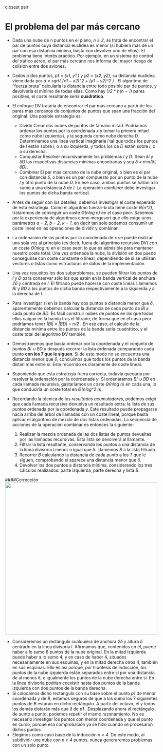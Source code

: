 closest pair
# El problema del par más cercano
+ Dada una nube de n puntos en el plano, *n ≥ 2*, se trata de encontrar el par de puntos cuya distancia euclídea es menor (si hubiera más de un par con esa distancia mínima, basta con devolver uno de ellos). El problema tiene interés práctico. Por ejemplo, en un sistema de control del tráfico aéreo, el par más cercano nos informa del mayor riesgo de colisión entre dos aviones.

+ Dados p dos puntos, *p1 = (x1, y1 )* y *p2 = (x2, y2)*, su distancia euclídea viene dada por *d = sqrt( (x1 − x2)^2 + (y1 − y2)^2 )* . El algoritmo de “fuerza bruta” calcularía la distancia entre todo posible par de puntos, y devolvería el mínimo de todas ellas. Como hay *1/2 * n(n − 1)* pares posibles, el coste resultante sería **cuadrático**.

+ El enfoque DV trataría de encontrar el par más cercano a partir de los pares más cercanos de conjuntos de puntos que sean una fracción del original. Una posible estrategia es:
  + Dividir Crear dos nubes de puntos de tamaño mitad. Podríamos ordenar los puntos por la coordenada *x* y tomar la primera mitad como nube izquierda *I*, y la segunda como nube derecha *D*. Determinamos una linea vertical imaginaria *l* tal que todos los puntos de *I* están sobre *l*, o a su izquierda, y todos los de *D* están sobre *l*, o a su derecha.
  + Conquistar Resolver recursivamente los problemas *I* y *D*. Sean *δI* y *δD* las respectivas distancias mínimas encontradas y sea *δ = ḿın(δI, δD)*.
  + Combinar El par más cercano de la nube original, o bien es el par con distancia *δ*, o bien es un par compuesto por un punto de la nube *I* y otro punto de la nube *D*. En ese caso, ambos puntos se hallan a lo sumo a una distancia *δ* de *l*. La operación *combinar* debe investigar los puntos de dicha banda vertical.

+ Antes de seguir con los detalles, debemos investigar el coste esperado de esta estrategia. Como el algoritmo fuerza-bruta tiene coste *Θ(n^2)*, trataremos de conseguir un coste *Θ(nlog n)* en el caso peor. Sabemos por la experiencia de algoritmos como mergesort que ello exige unos parámetros *a = 2*, *b = 2*, *k = 1*, en decir tan solo podemos consumir un coste lineal en las operaciones de dividir y combinar.

+ La ordenación de los puntos por la coordenada de x se puede realizar una sola vez al principio (es decir, fuera del algoritmo recursivo DV) con un coste *Θ(nlog n)* en el caso peor, lo que es admisible para mantener nuestro coste total. Una vez ordenada la nube, la división en dos puede conseguirse con coste constante o lineal, dependiendo de si se utilizan vectores o listas como estructuras de datos de la implementación.

+ Una vez resueltos los dos subproblemas, se pueden filtrar los puntos de *I* y *D* para conservar sólo los que estén en la banda vertical de anchura *2δ* y centrada en *l*. El filtrado puede hacerse con coste lineal. Llamemos *BI* y *BD* a los puntos de dicha banda respectivamente a la izquierda y a la derecha de *l*.

+ Para investigar si en la banda hay dos puntos a distancia menor que *δ*, aparentemente debemos calcular la distancia de cada punto de *BI* a cada punto de *BD*. Es fácil construir nubes de puntos en las que todos ellos caigan en la banda tras el filtrado, de forma que en el caso peor podríamos tener *|BI| = |BD| = n/2* . En ese caso, el cálculo de la distancia mínima entre los puntos de la banda sería cuadrático, y el coste total del algoritmo DV también.

+ Demostraremos que basta ordenar por la coordenada y el conjunto de puntos *BI ∪ BD* y después recorrer la lista ordenada comparando cada punto **con los 7 que le siguen**. Si de este modo no se encuentra una distancia menor que *δ*, concluimos que todos los puntos de la banda distan más entre sí. Este recorrido es claramente de coste lineal.

+ Suponiendo que esta estrategia fuera correcta, todavía quedaría por resolver la ordenación por la coordenada *y*. Si ordenáramos *BI ∪ BD* en cada llamada recursiva, gastaríamos un coste *Θ(nlog n)* en cada una, lo que conduciría un coste total en *Θ(nlog^2 n)*.

+ Recordando la técnica de los *resultados acumuladores*, podemos exigir que cada llamada recursiva devuelva un resultado extra: la lista de sus puntos ordenada por la coordenada *y*. Este resultado puede propagarse hacia arriba del árbol de llamadas con un coste lineal, porque basta aplicar el algoritmo de mezcla de dos listas ordenadas. La secuencia de acciones de la operación combinar es entonces la siguiente:
  1. Realizar la mezcla ordenada de las dos listas de puntos devueltas por las llamadas recursivas. Esta lista se devolverá al llamante.
  2. Filtrar la lista resultante, conservando los puntos a una distancia de la línea divisoria *l* menor o igual que *δ*. Llamemos *B* a la lista filtrada.
  3. Recorrer *B* calculando la distancia de cada punto a los 7 que le siguen, comprobando si aparece una distancia menor que *δ*.
  4. Devolver los dos puntos a distancia mínima, considerando los tres cálculos realizados: parte izquierda, parte derecha y lista *B*.

####Corrección
<img src="http://s11.postimg.org/lq7vvedur/image.jpg" width="500px" >
+ Consideremos un rectángulo cualquiera de anchura *2δ* y altura *δ* centrado en la línea divisoria *l*. Afirmamos que, contenidos en él, puede haber a lo sumo 8 puntos de la nube original. En la mitad izquierda puede haber a lo sumo 4, y en caso de haber 4, situados necesariamente en sus esquinas, y en la mitad derecha otros 4, también en sus esquinas. Ello es así porque, por hipótesis de inducción, los puntos de la nube izquierda están separados entre sí por una distancia de al menos δ, e igualmente los puntos de la nube derecha entre sí. En la línea divisoria podrían coexistir hasta dos puntos de la banda izquierda con dos puntos de la banda derecha.
+ Si colocamos dicho rectángulo con su base sobre el punto *p1* de menor coordenada y de *B*, estamos seguros de que a los sumo los 7 siguientes puntos de *B* estarán en dicho rectángulo. A partir del octavo, él y todos los demás distarán más que *δ* de *p1* . Desplazando ahora el rectángulo de punto a punto, podemos repetir el mismo razonamiento. No es necesario investigar los puntos con menor coordenada y que el punto en curso, porque esa comprobación ya se hizo cuando se procesaron dichos puntos.
+ Elegimos como caso base de la inducción *n < 4*. De este modo, al subdividir una nube con *n ≥ 4* puntos, nunca generaremos problemas con un solo punto.
